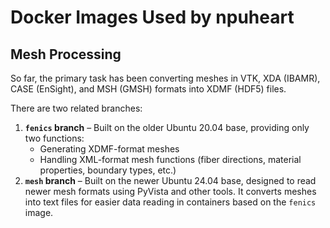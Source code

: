 # Docker Images Used by npuheart  

## Mesh Processing  
So far, the primary task has been converting meshes in VTK, XDA (IBAMR), CASE (EnSight), and MSH (GMSH) formats into XDMF (HDF5) files.  

There are two related branches:  
1. **`fenics` branch** – Built on the older Ubuntu 20.04 base, providing only two functions:  
   - Generating XDMF-format meshes  
   - Handling XML-format mesh functions (fiber directions, material properties, boundary types, etc.)  
2. **`mesh` branch** – Built on the newer Ubuntu 24.04 base, designed to read newer mesh formats using PyVista and other tools. It converts meshes into text files for easier data reading in containers based on the `fenics` image.